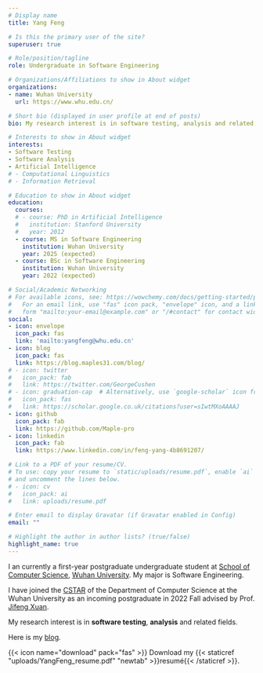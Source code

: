 ```yaml
---
# Display name
title: Yang Feng

# Is this the primary user of the site?
superuser: true

# Role/position/tagline
role: Undergraduate in Software Engineering

# Organizations/Affiliations to show in About widget
organizations:
- name: Wuhan University
  url: https://www.whu.edu.cn/

# Short bio (displayed in user profile at end of posts)
bio: My research interest is in software testing, analysis and related fields.

# Interests to show in About widget
interests:
- Software Testing
- Software Analysis
- Artificial Intelligence
# - Computational Linguistics
# - Information Retrieval

# Education to show in About widget
education:
  courses:
  # - course: PhD in Artificial Intelligence
  #   institution: Stanford University
  #   year: 2012
  - course: MS in Software Engineering
    institution: Wuhan University
    year: 2025 (expected)
  - course: BSc in Software Engineering
    institution: Wuhan University
    year: 2022 (expected)

# Social/Academic Networking
# For available icons, see: https://wowchemy.com/docs/getting-started/page-builder/#icons
#   For an email link, use "fas" icon pack, "envelope" icon, and a link in the
#   form "mailto:your-email@example.com" or "/#contact" for contact widget.
social:
- icon: envelope
  icon_pack: fas
  link: 'mailto:yangfeng@whu.edu.cn'
- icon: blog
  icon_pack: fas
  link: https://blog.maples31.com/blog/
# - icon: twitter
#   icon_pack: fab
#   link: https://twitter.com/GeorgeCushen
# - icon: graduation-cap  # Alternatively, use `google-scholar` icon from `ai` icon pack
#   icon_pack: fas
#   link: https://scholar.google.co.uk/citations?user=sIwtMXoAAAAJ
- icon: github
  icon_pack: fab
  link: https://github.com/Maple-pro
- icon: linkedin
  icon_pack: fab
  link: https://www.linkedin.com/in/feng-yang-4b8691207/

# Link to a PDF of your resume/CV.
# To use: copy your resume to `static/uploads/resume.pdf`, enable `ai` icons in `params.toml`, 
# and uncomment the lines below.
# - icon: cv
#   icon_pack: ai
#   link: uploads/resume.pdf

# Enter email to display Gravatar (if Gravatar enabled in Config)
email: ""

# Highlight the author in author lists? (true/false)
highlight_name: true
---
```


I an currently a first-year postgraduate undergraduate student at [School of Computer Science](http://cs.whu.edu.cn/), [Wuhan University](https://www.whu.edu.cn/). My major is Software Engineering.

I have joined the [CSTAR](http://cstar.whu.edu.cn/cn/index.html) of the Department of Computer Science at the Wuhan University as an incoming postgraduate in 2022 Fall advised by Prof. [Jifeng Xuan](http://www.jifeng-xuan.com/).

My research interest is in **software testing**, **analysis** and related fields.

Here is my [blog](https://blog.maples31.com/blog/).

{{< icon name="download" pack="fas" >}} Download my {{< staticref "uploads/YangFeng_resume.pdf" "newtab" >}}resumé{{< /staticref >}}.
